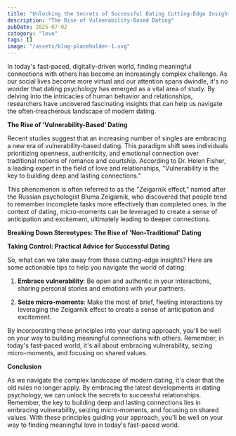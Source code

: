 ```yaml
---
title: "Unlocking the Secrets of Successful Dating Cutting-Edge Insights from the Frontiers of Dating Psychology"
description: "The Rise of Vulnerability-Based Dating"
pubDate: 2025-07-02
category: "love"
tags: []
image: "/assets/blog-placeholder-1.svg"
---
```


In today's fast-paced, digitally-driven world, finding meaningful connections with others has become an increasingly complex challenge. As our social lives become more virtual and our attention spans dwindle, it's no wonder that dating psychology has emerged as a vital area of study. By delving into the intricacies of human behavior and relationships, researchers have uncovered fascinating insights that can help us navigate the often-treacherous landscape of modern dating.

**The Rise of 'Vulnerability-Based' Dating**

Recent studies suggest that an increasing number of singles are embracing a new era of vulnerability-based dating. This paradigm shift sees individuals prioritizing openness, authenticity, and emotional connection over traditional notions of romance and courtship. According to Dr. Helen Fisher, a leading expert in the field of love and relationships, "Vulnerability is the key to building deep and lasting connections."

This phenomenon is often referred to as the "Zeigarnik effect," named after the Russian psychologist Bluma Zeigarnik, who discovered that people tend to remember incomplete tasks more effectively than completed ones. In the context of dating, micro-moments can be leveraged to create a sense of anticipation and excitement, ultimately leading to deeper connections.

**Breaking Down Stereotypes: The Rise of 'Non-Traditional' Dating**

**Taking Control: Practical Advice for Successful Dating**

So, what can we take away from these cutting-edge insights? Here are some actionable tips to help you navigate the world of dating:

1. **Embrace vulnerability**: Be open and authentic in your interactions, sharing personal stories and emotions with your partners.

2. **Seize micro-moments**: Make the most of brief, fleeting interactions by leveraging the Zeigarnik effect to create a sense of anticipation and excitement.

By incorporating these principles into your dating approach, you'll be well on your way to building meaningful connections with others. Remember, in today's fast-paced world, it's all about embracing vulnerability, seizing micro-moments, and focusing on shared values.

**Conclusion**

As we navigate the complex landscape of modern dating, it's clear that the old rules no longer apply. By embracing the latest developments in dating psychology, we can unlock the secrets to successful relationships. Remember, the key to building deep and lasting connections lies in embracing vulnerability, seizing micro-moments, and focusing on shared values. With these principles guiding your approach, you'll be well on your way to finding meaningful love in today's fast-paced world.